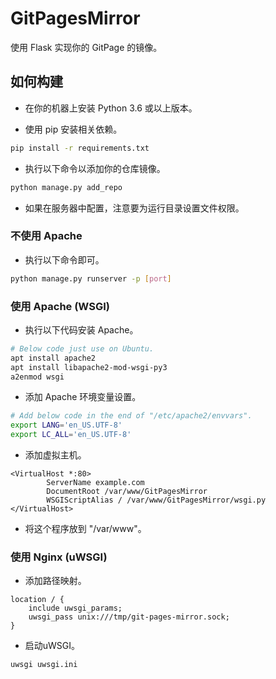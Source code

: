 # GitPagesMirror

使用 Flask 实现你的 GitPage 的镜像。

## 如何构建

* 在你的机器上安装 Python 3.6 或以上版本。

* 使用 pip 安装相关依赖。

```bash
pip install -r requirements.txt
```

* 执行以下命令以添加你的仓库镜像。

```bash
python manage.py add_repo
```

* 如果在服务器中配置，注意要为运行目录设置文件权限。

### 不使用 Apache

* 执行以下命令即可。

```bash
python manage.py runserver -p [port]
```

### 使用 Apache (WSGI)

* 执行以下代码安装 Apache。

```bash
# Below code just use on Ubuntu.
apt install apache2
apt install libapache2-mod-wsgi-py3
a2enmod wsgi
```

* 添加 Apache 环境变量设置。

```bash
# Add below code in the end of "/etc/apache2/envvars".
export LANG='en_US.UTF-8'
export LC_ALL='en_US.UTF-8'
```

* 添加虚拟主机。

```text
<VirtualHost *:80>
        ServerName example.com
        DocumentRoot /var/www/GitPagesMirror
        WSGIScriptAlias / /var/www/GitPagesMirror/wsgi.py
</VirtualHost>
```

* 将这个程序放到 "/var/www"。

### 使用 Nginx (uWSGI)

* 添加路径映射。

```text
location / {
    include uwsgi_params;
    uwsgi_pass unix:///tmp/git-pages-mirror.sock;
}
```

* 启动uWSGI。

```bash
uwsgi uwsgi.ini
```
